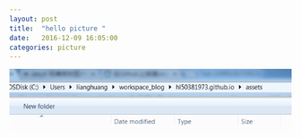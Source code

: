 ```yaml
---
layout: post
title:  "hello picture "
date:   2016-12-09 16:05:00
categories: picture
---
```

![有帮助的截图](/assets/2016-12-09-hello-picture/2016-12-09_164932.png)
